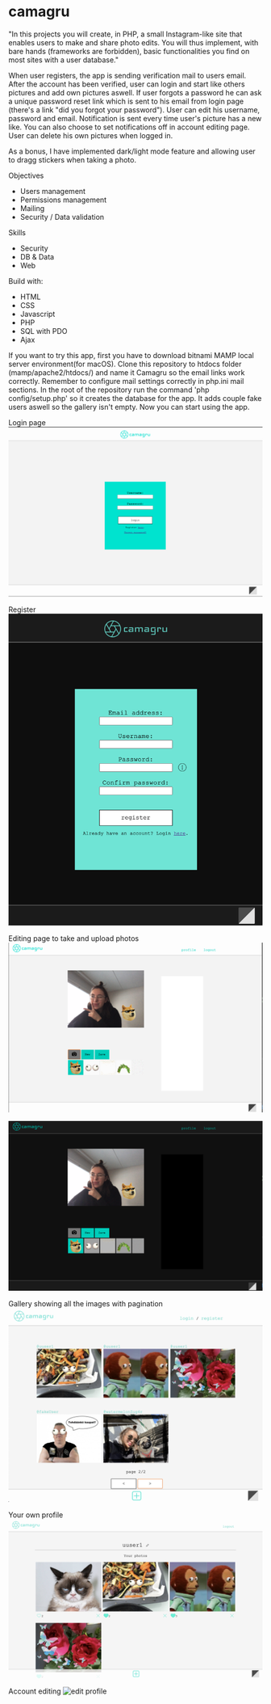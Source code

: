 # camagru

"In this projects you will create, in PHP, a small Instagram-like site
that enables users to make and share photo edits. You will thus implement, with bare hands (frameworks are forbidden),
basic functionalities you find on most sites with a user database."

When user registers, the app is sending verification mail to users email. After the account has been verified, user can login and start like others pictures and add own pictures aswell. 
If user forgots a password he can ask a unique password reset link which is sent to his email from login page (there's a link "did you forgot your password").
User can edit his username, password and email. Notification is sent every time user's picture has a new like. You can also choose to set notifications off in account editing page.
User can delete his own pictures when logged in.

As a bonus, I have implemented dark/light mode feature and allowing user to dragg stickers when taking a photo.

Objectives
- Users management
- Permissions management
- Mailing
- Security / Data validation

Skills
- Security
- DB & Data
- Web

Build with:
- HTML
- CSS
- Javascript
- PHP
- SQL with PDO
- Ajax

If you want to try this app, first you have to download bitnami MAMP local server environment(for macOS). Clone this repository to htdocs folder (mamp/apache2/htdocs/) and name it Camagru so the email links work correctly. Remember to configure mail settings correctly in php.ini mail sections. 
In the root of the repository run the command 'php config/setup.php' so it creates the database for the app. It adds couple fake users aswell so the gallery isn't empty.
Now you can start using the app.

Login page
![login](screenshots/login.png)

Register
![register](screenshots/register.png)

Editing page to take and upload photos
![ightmode](screenshots/snaplight.png)

![darkmode](screenshots/snapdark.png)

Gallery showing all the images with pagination
![gallery](screenshots/gallery.png)

Your own profile
![profile](screenshots/profile.png)

Account editing
![edit profile](screenshots/edit.png)
